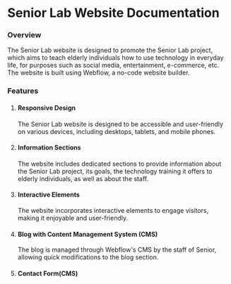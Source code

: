 <h1>Senior Lab Website Documentation</h1>

<h3>Overview</h3>
The Senior Lab website is designed to promote the Senior Lab project, which aims to teach elderly individuals how to use technology in everyday life, for purposes such as social media, entertainment, e-commerce, etc. The website is built using Webflow, a no-code website builder.


<h3>Features</h3>

<ol>
<li>
<h4>Responsive Design<h4> 
</li>
The Senior Lab website is designed to be accessible and user-friendly on various devices, including desktops, tablets, and mobile phones.
  
<li><h4>Information Sections<h4> </li>
The website includes dedicated sections to provide information about the Senior Lab project, its goals, the technology training it offers to elderly individuals, as well as about the staff.

<li><h4>Interactive Elements</h4></li>
The website incorporates interactive elements to engage visitors, making it enjoyable and user-friendly.

<li><h4>Blog with Content Management System (CMS)</h4></li>
The blog is managed through Webflow's CMS by the staff of Senior, allowing quick modifications to the blog section. 

<li><h4>Contact Form(CMS)</h4></li>

</ol>

